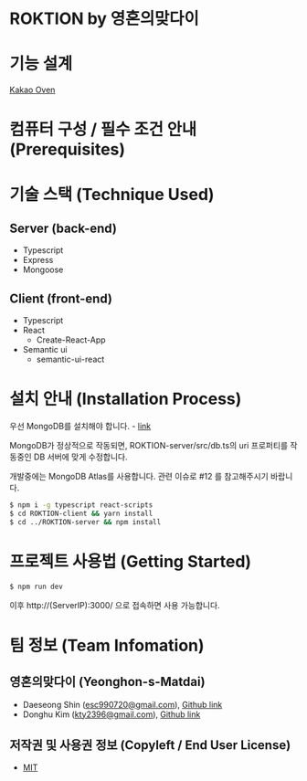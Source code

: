 # ROKTION by 영혼의맞다이

<!--팀명 로고 이미지, 팀소개, 프로젝트 설명 (or 동영상)-->

# 기능 설계

<!--목업 프레임워크 : 카카오 오븐-->
[Kakao Oven](https://ovenapp.io/project/Oe2RQMVa1IWS8jOmZ4S615D2xeDnUJKu#MZCzh)

# 컴퓨터 구성 / 필수 조건 안내 (Prerequisites)

<!--지원 브라우저, 권장 등-->

# 기술 스택 (Technique Used)

## Server (back-end)

<!--사용된 언어, 프레임워크 등-->
- Typescript
- Express
- Mongoose

## Client (front-end)

<!--프레임워크, 라이브러리 등-->
- Typescript
- React
    - Create-React-App
- Semantic ui
    - semantic-ui-react

# 설치 안내 (Installation Process)

우선 MongoDB를 설치해야 합니다. - [link](https://docs.mongodb.com/manual/administration/install-community/)

MongoDB가 정상적으로 작동되면, ROKTION-server/src/db.ts의 uri 프로퍼티를 작동중인 DB 서버에 맞게 수정합니다.

개발중에는 MongoDB Atlas를 사용합니다. 관련 이슈로 #12 를 참고해주시기 바랍니다.

```bash
$ npm i -g typescript react-scripts
$ cd ROKTION-client && yarn install
$ cd ../ROKTION-server && npm install
```

# 프로젝트 사용법 (Getting Started)

<!--아무거나 적당히 사용법 작성-->
```bash
$ npm run dev
```
이후 http://(ServerIP):3000/ 으로 접속하면 사용 가능합니다.

# 팀 정보 (Team Infomation)

## 영혼의맞다이 (Yeonghon-s-Matdai)
- Daeseong Shin (esc990720@gmail.com), [Github link](https://github.com/Merseong)
- Donghu Kim (kty2396@gmail.com), [Github link](https://github.com/I-AM-PROTO)

## 저작권 및 사용권 정보 (Copyleft / End User License)
 * [MIT](https://github.com/Merseong/WEB_ROKTION_Yeonghon-s-Matdai/blob/master/LICENSE)
 
